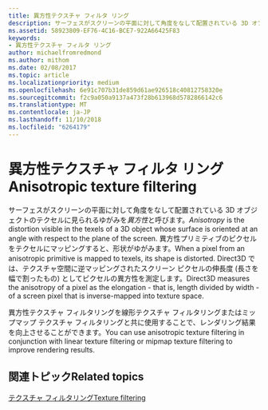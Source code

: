 ```yaml
---
title: 異方性テクスチャ フィルタ リング
description: サーフェスがスクリーンの平面に対して角度をなして配置されている 3D オブジェクトのテクセルに見られるゆがみを異方性と呼びます。 異方性プリミティブのピクセルをテクセルにマッピングすると、形状がゆがみます。
ms.assetid: 58923809-EF76-4C16-BCE7-922A66425F83
keywords:
- 異方性テクスチャ フィルタ リング
author: michaelfromredmond
ms.author: mithom
ms.date: 02/08/2017
ms.topic: article
ms.localizationpriority: medium
ms.openlocfilehash: 6e91c707b31de859d61ae926518c40812758320e
ms.sourcegitcommit: f2c9a050a9137a473f28b613968d5782866142c6
ms.translationtype: MT
ms.contentlocale: ja-JP
ms.lasthandoff: 11/10/2018
ms.locfileid: "6264179"
---
```

# <a name="anisotropic-texture-filtering"></a><span data-ttu-id="7598c-105">異方性テクスチャ フィルタ リング</span><span class="sxs-lookup"><span data-stu-id="7598c-105">Anisotropic texture filtering</span></span>


<span data-ttu-id="7598c-106">サーフェスがスクリーンの平面に対して角度をなして配置されている 3D オブジェクトのテクセルに見られるゆがみを*異方性*と呼びます。</span><span class="sxs-lookup"><span data-stu-id="7598c-106">*Anisotropy* is the distortion visible in the texels of a 3D object whose surface is oriented at an angle with respect to the plane of the screen.</span></span> <span data-ttu-id="7598c-107">異方性プリミティブのピクセルをテクセルにマッピングすると、形状がゆがみます。</span><span class="sxs-lookup"><span data-stu-id="7598c-107">When a pixel from an anisotropic primitive is mapped to texels, its shape is distorted.</span></span> <span data-ttu-id="7598c-108">Direct3D では、テクスチャ空間に逆マッピングされたスクリーン ピクセルの伸長度 (長さを幅で割ったもの) としてピクセルの異方性を測定します。</span><span class="sxs-lookup"><span data-stu-id="7598c-108">Direct3D measures the anisotropy of a pixel as the elongation - that is, length divided by width - of a screen pixel that is inverse-mapped into texture space.</span></span>

<span data-ttu-id="7598c-109">異方性テクスチャ フィルタリングを線形テクスチャ フィルタリングまたはミップマップ テクスチャ フィルタリングと共に使用することで、レンダリング結果を向上させることができます。</span><span class="sxs-lookup"><span data-stu-id="7598c-109">You can use anisotropic texture filtering in conjunction with linear texture filtering or mipmap texture filtering to improve rendering results.</span></span>

## <a name="span-idrelated-topicsspanrelated-topics"></a><span data-ttu-id="7598c-110"><span id="related-topics"></span>関連トピック</span><span class="sxs-lookup"><span data-stu-id="7598c-110"><span id="related-topics"></span>Related topics</span></span>


[<span data-ttu-id="7598c-111">テクスチャ フィルタリング</span><span class="sxs-lookup"><span data-stu-id="7598c-111">Texture filtering</span></span>](texture-filtering.md)

 

 




